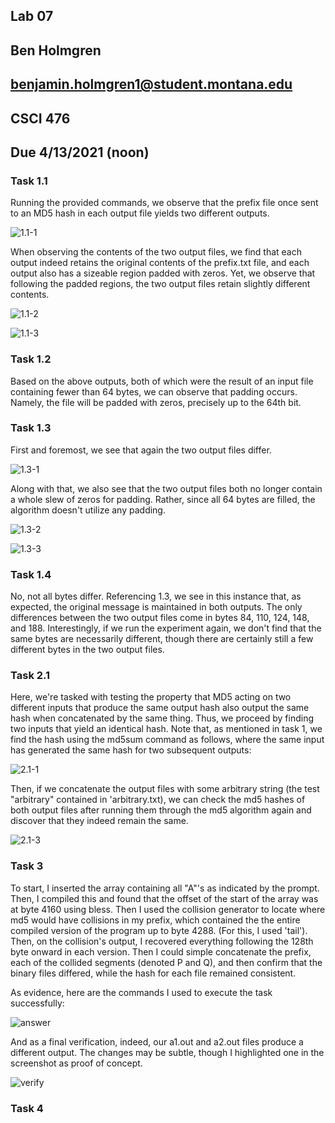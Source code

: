 ## Lab 07
## Ben Holmgren
## benjamin.holmgren1@student.montana.edu
## CSCI 476
## Due 4/13/2021 (noon)

### Task 1.1

Running the provided commands, we observe that the prefix file once sent to an
MD5 hash in each output file yields two different outputs.

![1.1-1](1.1-1.png)

When observing the contents of the two output files, we find that each output
indeed retains the original contents of the prefix.txt file, and each output
also has a sizeable region padded with zeros. Yet, we observe that following the
padded regions, the two output files retain slightly different contents.

![1.1-2](1.1-2.png)

![1.1-3](1.1-3.png)

### Task 1.2

Based on the above outputs, both of which were the result of an input file
containing fewer than 64 bytes, we can observe that padding occurs.
Namely, the file will be padded with zeros, precisely up to the 64th bit.

### Task 1.3

First and foremost, we see that again the two output files differ.

![1.3-1](1.3-1.png)

Along with that, we also see that the two output files both no longer contain
a whole slew of zeros for padding. Rather, since all 64 bytes are filled, the
algorithm doesn't utilize any padding.

![1.3-2](1.3-2.png)

![1.3-3](1.3-3.png)

### Task 1.4

No, not all bytes differ. Referencing 1.3, we see in this instance that, as 
expected, the original message is maintained in both outputs. The only
differences between the two output files come in bytes 84, 110, 124, 148, and 188.
Interestingly, if we run the experiment again, we don't find that the same
bytes are necessarily different, though there are certainly still a few different
bytes in the two output files.

### Task 2.1

Here, we're tasked with testing the property that MD5 acting on two different
inputs that produce the same output hash also output the same hash when
concatenated by the same thing. Thus, we proceed by finding two
inputs that yield an identical hash. Note that, as mentioned in task 1, we find
the hash using the md5sum command as follows, where the same input has generated
the same hash for two subsequent outputs:

![2.1-1](2.1-1.png)

Then, if we concatenate the output files with some arbitrary string (the
test "arbitrary" contained in 'arbitrary.txt), we can 
check the md5 hashes of both output files after running them through
the md5 algorithm again and discover that they indeed remain the same.

![2.1-3](2.1-3.png)

### Task 3

To start, I inserted the array containing all "A"'s as indicated by the prompt.
Then, I compiled this and found that the offset of the start of the array was
at byte 4160 using bless. Then I used the collision generator to locate where
md5 would have collisions in my prefix, which contained the the entire compiled
version of the program up to byte 4288. (For this, I used 'tail'). Then, on the
collision's output, I recovered everything following the 128th byte onward in
each version. Then I could simple concatenate the prefix, each of the collided
segments (denoted P and Q), and then confirm that the binary files differed, while
the hash for each file remained consistent.

As evidence, here are the commands I used to execute the task successfully:

![answer](answer.png)

And as a final verification, indeed, our a1.out and a2.out files produce a
different output. The changes may be subtle, though I highlighted one in the
screenshot as proof of concept.

![verify](verify.png)

### Task 4





